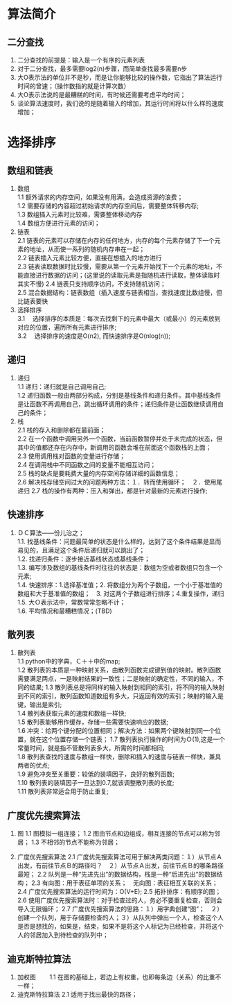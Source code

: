 # 算法简介
## 二分查找
1. 二分查找的前提是：输入是一个有序的元素列表  
2. 对于二分查找，最多需要log2(n)步骤，而简单查找最多需要n步  
3. 大O表示法的单位并不是秒，而是让你能够比较的操作数，它指出了算法运行时间的曾速；（操作数指的就是计算次数）  
4. 大O表示法说的是最糟糕的时间，有时候还需要考虑平均时间；  
5. 谈论算法速度时，我们说的是随着输入的增加，其运行时间将以什么样的速度增加；  
# 选择排序
## 数组和链表
1. 数组  
1.1 额外请求的内存空间，如果没有用满，会造成资源的浪费；  
1.2 需要存储的内容超过初始请求的内存空间后，需要整体转移内存;  
1.3 数组插入元素时比较难，需要整体移动内存  
1.4 数组方便进行元素的访问；  
2. 链表  
2.1  链表的元素可以存储在内存的任何地方，内存的每个元素存储了下一个元素的地址，从而使一系列的随机内存串在一起；  
2.2  链表插入元素比较方便，直接在想插入的地方进行  
2.3  链表读取数据时比较慢，需要从第一个元素开始找下一个元素的地址，不能直接进行数据的访问；(这里说的读取元素是指随机进行读取，整体读取时其实不慢) 
2.4  链表只支持顺序访问，不支持随机访问；  
2.5  混合数据结构：链表数组（插入速度与链表相当，查找速度比数组慢，但比链表要快 
3. 选择排序  
3.1 　选择排序的本质是：每次去找剩下的元素中最大（或最小）的元素放到对应的位置，遍历所有元素进行排序;  
3.2 　选择排序的速度是O(n2), 而快速排序是O(nlog(n));  
##  递归
1. 递归  
1.1 递归：递归就是自己调用自己;  
1.2 递归函数一般由两部分构成，分别是基线条件和递归条件。其中基线条件是让函数不再调用自己，跳出循环调用的条件；递归条件是让函数继续调用自己的条件；  
2. 栈  
2.1 栈的存入和删除都在最前面；  
2.2 在一个函数中调用另外一个函数，当前函数暂停并处于未完成的状态，但其中的值都还存在内存中，新调用的函数会堆在前面这个函数栈的上面；  
2.3 使用调用栈对函数的变量进行存储；  
2.4 在调用栈中不同函数之间的变量不能相互访问；  
2.5 栈的缺点是要耗费大量的内存空间存储详细的函数信息；  
2.6 解决栈存储空间过大的问题两种方法：１．转而使用循环；　２．使用尾递归
2.7 栈的操作有两种：压入和弹出，都是针对最新的元素进行操作;  
## 快速排序  
1. ＤＣ算法——份儿治之；  
1.1. 找基线条件：问题最简单的状态是什么样的，达到了这个条件结果是显而易见的，且满足这个条件后递归就可以跳出了；  
1.2. 找递归条件：逐步接近基线状态或基线条件；  
1.3. 编写涉及数组的基线条件时往往的状态是：数组为空或者数组只包含一个元素;  
1.4. 快速排序：1.选择基准值；2. 将数组分为两个子数组，一个小于基准值的数组和大于基准值的数组；　3. 对这两个子数组进行排序；4.重复操作，递归
1.5. 大Ｏ表示法中，常数常常忽略不计；  
1.6. 平均情况和最糟糕情况；(TBD)  

## 散列表
1. 散列表  
1.1 python中的字典，Ｃ＋＋中的map;  
1.2 散列表的本质是一种映射关系，由散列函数完成键到值的映射。散列函数需要满足两点，一是映射结果的一致性；二是映射的确定性，不同的输入，不同的结果; 
1.3 散列表总是将同样的输入映射到相同的索引，将不同的输入映射到不同的索引，散列函数知道数组有多大，只返回有效的索引；映射的输入是键，输出是索引;  
1.4 散列表获取元素的速度和数组一样快;  
1.5 散列表能够用作缓存，存储一些需要快速响应的数据;  
1.6 冲突：给两个键分配的位置相同；解决方法：如果两个键映射到同一个位置，就在这个位置存储一个链表；
1.7 散列表执行操作的时间为Ｏ(1),这是一个常量时间，就是指不管散列表多大，所需的时间都相同;  
1.8 散列表查找的速度与数组一样快，删除和插入的速度与链表一样快，兼具两者的优点;  
1.9 避免冲突至关重要：较低的装填因子，良好的散列函数;  
1.10 散列表的装填因子一旦达到0.7,就该调整散列表的长度;  
1.11 散列表非常适合用于防止重复;  

## 广度优先搜索算法
1. 图
1.1 图模拟一组连接；
1.2 图由节点和边组成，相互连接的节点可以称为邻居；
1.3 不相邻的节点不能称为邻居；

2. 广度优先搜索算法
2.1 广度优先搜索算法可用于解决两类问题：１）从节点Ａ出发，有前往节点Ｂ的路径吗？　２）从节点Ａ出发，前往节点Ｂ的哪条路径最短；
2.2 队列是一种“先进先出”的数据结构，栈是一种“后进先出”的数据结构；
2.3 有向图：用于表征单项的关系；　无向图：表征相互关联的关系；
2.4 广度优先搜索算法的运行时间为：O(V+E);
2.5 拓扑排序：有顺序的图；
2.6 使用广度优先搜索算法时：对于检查过的人，务必不要重复检查，否则会导入无限循环；
2.7 广度优先搜索算法的思路：１）用字典创建“图”；　２）创建一个队列，用于存储要检查的人；３）从队列中弹出一个人，检查这个人是否是想找的，如果是，结束，如果不是将这个人标记为已经检查，并将这个人的邻居加入到待检查的队列中；

## 迪克斯特拉算法
1. 加权图　　
1.1 在图的基础上，若边上有权重，也即每条边（关系）的比重不一样；
2. 迪克斯特拉算法
2.1 适用于找出最快的路径；
